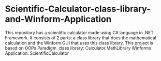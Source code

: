 # Scientific-Calculator-class-library-and-Winform-Application
This repository has a scientific calculator made using C# language in .NET Framework. It consists of 2 parts: a class library that does the mathematical calculation and the Winform GUI that uses this class library. This project is based on OOPs Paradigm. 
class library: Calculator.MathLibrary
Winforms Application: ScientificCalculator
